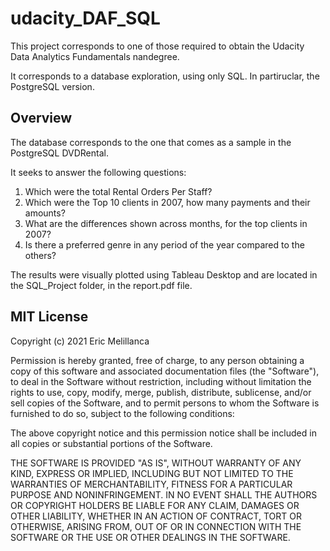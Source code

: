 # udacity_DAF_SQL

This project corresponds to one of those required to obtain the Udacity Data Analytics Fundamentals nandegree.

It corresponds to a database exploration, using only SQL. In partiruclar, the PostgreSQL version.

## Overview

The database corresponds to the one that comes as a sample in the PostgreSQL DVDRental. 

It seeks to answer the following questions:

1. Which were the total Rental Orders Per Staff?
2. Which were the Top 10 clients in 2007, how many payments and their amounts?
3. What are the differences shown across months, for the top clients in 2007?
4. Is there a preferred genre in any period of the year compared to the others?

The results were visually plotted using Tableau Desktop and are located in the SQL_Project folder, in the report.pdf file.

## MIT License

Copyright (c) 2021 Eric Melillanca

Permission is hereby granted, free of charge, to any person obtaining a copy
of this software and associated documentation files (the "Software"), to deal
in the Software without restriction, including without limitation the rights
to use, copy, modify, merge, publish, distribute, sublicense, and/or sell
copies of the Software, and to permit persons to whom the Software is
furnished to do so, subject to the following conditions:

The above copyright notice and this permission notice shall be included in all
copies or substantial portions of the Software.

THE SOFTWARE IS PROVIDED "AS IS", WITHOUT WARRANTY OF ANY KIND, EXPRESS OR
IMPLIED, INCLUDING BUT NOT LIMITED TO THE WARRANTIES OF MERCHANTABILITY,
FITNESS FOR A PARTICULAR PURPOSE AND NONINFRINGEMENT. IN NO EVENT SHALL THE
AUTHORS OR COPYRIGHT HOLDERS BE LIABLE FOR ANY CLAIM, DAMAGES OR OTHER
LIABILITY, WHETHER IN AN ACTION OF CONTRACT, TORT OR OTHERWISE, ARISING FROM,
OUT OF OR IN CONNECTION WITH THE SOFTWARE OR THE USE OR OTHER DEALINGS IN THE
SOFTWARE.
